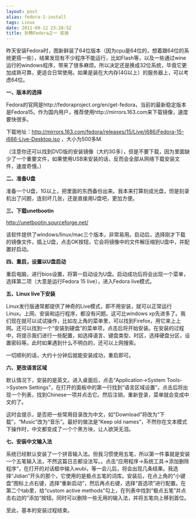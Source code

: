 ```yaml
---
layout: post
alias: fedora-1-install
tags: Linux
date: 2011-09-12 23:28:52
title: 折腾Fedora之一 安装
---
```


昨天安装Fedora时，图新鲜装了64位版本（因为cpu是64位的，想着跟64位的系统更搭一些），结果发现有不少程序不能运行，比如Flash等，以及一些通过wine运行的windows程序，带来了很多麻烦。所以决定还是换成32位系统，毕竟它更加成熟可靠，更适合日常使用。如果是装在大内存(4G以上）的服务器上，可以考虑64位。

**一、版本的选择**

Fedora的官网是http://fedoraproject.org/en/get-fedora，当前的最新稳定版本是Fedora15。作为国内用户，推荐使用http://mirrors.163.com来下载镜像，速度要快很多。

下载地址：http://mirrors.163.com/fedora/releases/15/Live/i686/Fedora-15-i686-Live-Desktop.iso ，大小为500多M.

（注意你还可以找到DVD版的安装镜像（大约3G多），但是不要下载，因为里面缺少了一个重要文件，如果使用USB来安装的话，反而会全部从网络下载安装文件，速度奇慢。）<span id="more-6"></span>

**二、准备U盘**

准备一个U盘，1G以上，把里面的东西备份出来。我本来打算刻成光盘，但是刻录机出了问题，连刻坏几张，还是直接用U盘吧，更加方便。

**三、下载unetbootin**

http://unetbootin.sourceforge.net/

该软件提供了windows/linux/mac三个版本，非常易用。启动后，选择刚才下载的镜像文件，插上U盘，点击OK按钮，它会将镜像中的文件解压缩到U盘中，并配置好启动。

**四、重启，设置以U盘启动**

重启电脑，进行bios设置，将第一启动设为U盘。启动成功后将会出现一个菜单，选择第二项（大意是运行Fedora 15 live），进入Fedora live模式。

**五、Linux live下安装**

Linux发行版通常都提供了神奇的Live模式，即不用安装，就可以正常运行Linux。上网、安装和运行程序，都没有问题。这可比windows xp先进多了。我们现在就可以试试操作，比如左上角的菜单里，可以找到Firefox，用它来上上网。还可以找到一个“安装到硬盘”的菜单项，点击后将开始安装。在安装的过程中，将提示我们进行一些配置，如选择语言、键盘类型、时区，选择硬盘分区，设置密码等。此时如果遇到什么不明白的，还可以上网搜索。

一切顺利的话，大约十分钟后就能安装成功，重启即可。

**六、更改语言区域**

默认情况下，安装的是英文。进入桌面后，点击“Application->System Tools->System Settings&#8221;，在打开的面板中的第一行找到“语言区域设置”，点击后将出现一个列表，找到Chinese一项并点击它。然后注销，重新登录，菜单就会变成中文的了。

这时会提示，是否把一些常用目录改为中文，如“Download”将改为“下载”，“Music&#8221;改为“音乐”。最好的做法是“Keep old names&#8221;，不然你在文本模式下操作时，中文都变成了一个个黑方块，让人欲哭无泪。

**七、安装中文输入法**

系统已经默认安装了一个拼音输入法。但我习惯使用五笔，所以第一件事就是安装一个五笔输入法，不然这篇日志都没法写。。点击“应用程序->系统工具->添加删除程序“，在打开的对话框中输入wubi，等一会儿后，将会出现几条结果。我选择“Jidian&#8221;开头的那个，它使用的是极点五笔的词库。安装后，在点上角的“小键盘”图标上点右键，选择“重新启动”，然后再点右键，选择“首选项”进行配置。在第二个tab里，给“custom active methods&#8221;勾上，在列表中找到“极点五笔”并点击右边的&#8221;添加“按钮。同时可以删除一些无用的输入法，并将五笔向上移到首位。

至此，基本的安装过程结束。

